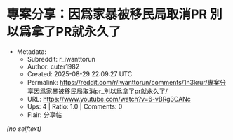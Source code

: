 # 專案分享：因爲家暴被移民局取消PR 別以爲拿了PR就永久了

- Metadata:
  - Subreddit: r_iwanttorun
  - Author: cuter1982
  - Created: 2025-08-29 22:09:27 UTC
  - Permalink: https://reddit.com/r/iwanttorun/comments/1n3krur/專案分享因爲家暴被移民局取消pr_別以爲拿了pr就永久了/
  - URL: https://www.youtube.com/watch?v=6-vBRg3CANc
  - Ups: 4 | Ratio: 1.0 | Comments: 0
  - Flair: 分享帖

_(no selftext)_

